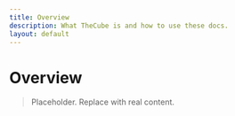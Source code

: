 ```yaml
---
title: Overview
description: What TheCube is and how to use these docs.
layout: default
---
```

# Overview

> Placeholder. Replace with real content.
